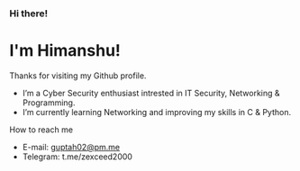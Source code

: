 ### Hi there!

# I'm Himanshu!

Thanks for visiting my Github profile.

- I’m a Cyber Security enthusiast intrested in IT Security, Networking & Programming. 
- I’m currently learning Networking and improving my skills in C & Python.

How to reach me
- E-mail: guptah02@pm.me
- Telegram: t.me/zexceed2000
